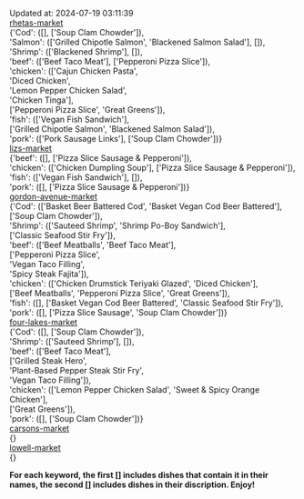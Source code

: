 Updated at: 2024-07-19 03:11:39  
[rhetas-market](https://wisc-housingdining.nutrislice.com/menu/rhetas-market/dinner/2024-07-19)  
{'Cod': ([], ['Soup Clam Chowder']),  
 'Salmon': (['Grilled Chipotle Salmon', 'Blackened Salmon Salad'], []),  
 'Shrimp': (['Blackened Shrimp'], []),  
 'beef': (['Beef Taco Meat'], ['Pepperoni Pizza Slice']),  
 'chicken': (['Cajun Chicken Pasta',  
              'Diced Chicken',  
              'Lemon Pepper Chicken Salad',  
              'Chicken Tinga'],  
             ['Pepperoni Pizza Slice', 'Great Greens']),  
 'fish': (['Vegan Fish Sandwich'],  
          ['Grilled Chipotle Salmon', 'Blackened Salmon Salad']),  
 'pork': (['Pork Sausage Links'], ['Soup Clam Chowder'])}  
[lizs-market](https://wisc-housingdining.nutrislice.com/menu/lizs-market/dinner/2024-07-19)  
{'beef': ([], ['Pizza Slice Sausage & Pepperoni']),  
 'chicken': (['Chicken Dumpling Soup'], ['Pizza Slice Sausage & Pepperoni']),  
 'fish': (['Vegan Fish Sandwich'], []),  
 'pork': ([], ['Pizza Slice Sausage & Pepperoni'])}  
[gordon-avenue-market](https://wisc-housingdining.nutrislice.com/menu/gordon-avenue-market/dinner/2024-07-19)  
{'Cod': (['Basket Beer Battered Cod', 'Basket Vegan Cod Beer Battered'],  
         ['Soup Clam Chowder']),  
 'Shrimp': (['Sauteed Shrimp', 'Shrimp Po-Boy Sandwich'],  
            ['Classic Seafood Stir Fry']),  
 'beef': (['Beef Meatballs', 'Beef Taco Meat'],  
          ['Pepperoni Pizza Slice',  
           'Vegan Taco Filling',  
           'Spicy Steak Fajita']),  
 'chicken': (['Chicken Drumstick Teriyaki Glazed', 'Diced Chicken'],  
             ['Beef Meatballs', 'Pepperoni Pizza Slice', 'Great Greens']),  
 'fish': ([], ['Basket Vegan Cod Beer Battered', 'Classic Seafood Stir Fry']),  
 'pork': ([], ['Pizza Slice Sausage', 'Soup Clam Chowder'])}  
[four-lakes-market](https://wisc-housingdining.nutrislice.com/menu/four-lakes-market/dinner/2024-07-19)  
{'Cod': ([], ['Soup Clam Chowder']),  
 'Shrimp': (['Sauteed Shrimp'], []),  
 'beef': (['Beef Taco Meat'],  
          ['Grilled Steak Hero',  
           'Plant-Based Pepper Steak Stir Fry',  
           'Vegan Taco Filling']),  
 'chicken': (['Lemon Pepper Chicken Salad', 'Sweet & Spicy Orange Chicken'],  
             ['Great Greens']),  
 'pork': ([], ['Soup Clam Chowder'])}  
[carsons-market](https://wisc-housingdining.nutrislice.com/menu/carsons-market/dinner/2024-07-19)  
{}  
[lowell-market](https://wisc-housingdining.nutrislice.com/menu/lowell-market/dinner/2024-07-19)  
{}  
  
**For each keyword, the first [] includes dishes that contain it in their names, the second [] includes dishes in their discription. Enjoy!**  
